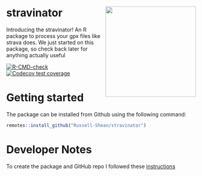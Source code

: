 # stravinator <a href="https://russell-shean.github.io/stravinator/"><img src="https://github.com/user-attachments/assets/4f13ecfb-e978-4261-8a35-7ce4120c6c88" align="right" height="240" /></a>
Introducing the stravinator! An R package to process your gpx files like strava does. We just started on this package, so check back later for anything actually useful    

<!-- badges: start -->

  [![R-CMD-check](https://github.com/Russell-Shean/stravinator/actions/workflows/R-CMD-check.yaml/badge.svg)](https://github.com/Russell-Shean/stravinator/actions/workflows/R-CMD-check.yaml)
  [![Codecov test coverage](https://codecov.io/gh/Russell-Shean/stravinator/graph/badge.svg)](https://app.codecov.io/gh/Russell-Shean/stravinator)
<!-- badges: end -->

# Getting started
The package can be installed from Github using the following command:    
```r
remotes::install_github("Russell-Shean/stravinator")
```



# Developer Notes   
To create the package and GitHub repo I followed these <a href="https://r-pkgs.org/whole-game.html">instructions</a>
